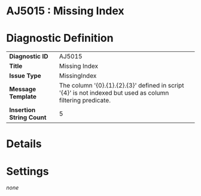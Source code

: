 # AJ5015 : Missing Index

<style>
    .header{
        font-weight: bold;
        text-align: left;
    }
</style>

# Diagnostic Definition

<table>
  <tr>
    <td class="header">Diagnostic ID</td>
    <td>AJ5015</td>
  </tr>
  <tr>
    <td class="header">Title</td>
    <td>Missing Index</td>
  </tr>
  <tr>
    <td class="header">Issue Type</td>
    <td>MissingIndex</td>
  </tr>
  <tr>
    <td class="header">Message Template</td>
    <td>The column '{0}.{1}.{2}.{3}' defined in script '{4}' is not indexed but used as column filtering predicate.</td>
  </tr>
  <tr>
    <td class="header">Insertion String Count</td>
    <td>5</td>
  </tr>
</table>

# Details



# Settings

*none*

